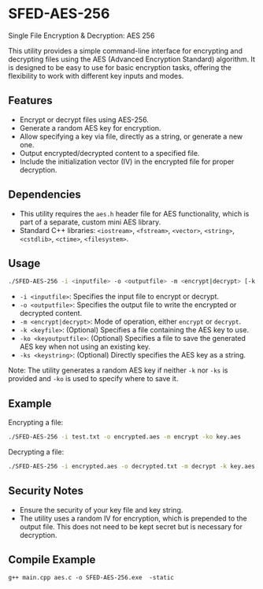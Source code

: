 # SFED-AES-256

Single File Encryption & Decryption: AES 256

This utility provides a simple command-line interface for encrypting and decrypting files using the AES (Advanced Encryption Standard) algorithm. It is designed to be easy to use for basic encryption tasks, offering the flexibility to work with different key inputs and modes.

## Features

- Encrypt or decrypt files using AES-256.
- Generate a random AES key for encryption.
- Allow specifying a key via file, directly as a string, or generate a new one.
- Output encrypted/decrypted content to a specified file.
- Include the initialization vector (IV) in the encrypted file for proper decryption.

## Dependencies

- This utility requires the `aes.h` header file for AES functionality, which is part of a separate, custom mini AES library.
- Standard C++ libraries: `<iostream>`, `<fstream>`, `<vector>`, `<string>`, `<cstdlib>`, `<ctime>`, `<filesystem>`.


## Usage

```bash
./SFED-AES-256 -i <inputfile> -o <outputfile> -m <encrypt|decrypt> [-k <keyfile>] [-ko <keyoutputfile>] [-ks <keystring>]
```

- `-i <inputfile>`: Specifies the input file to encrypt or decrypt.
- `-o <outputfile>`: Specifies the output file to write the encrypted or decrypted content.
- `-m <encrypt|decrypt>`: Mode of operation, either `encrypt` or `decrypt`.
- `-k <keyfile>`: (Optional) Specifies a file containing the AES key to use.
- `-ko <keyoutputfile>`: (Optional) Specifies a file to save the generated AES key when not using an existing key.
- `-ks <keystring>`: (Optional) Directly specifies the AES key as a string.

Note: The utility generates a random AES key if neither `-k` nor `-ks` is provided and `-ko` is used to specify where to save it.

## Example

Encrypting a file:

```bash
./SFED-AES-256 -i test.txt -o encrypted.aes -m encrypt -ko key.aes
```

Decrypting a file:

```bash
./SFED-AES-256 -i encrypted.aes -o decrypted.txt -m decrypt -k key.aes
```

## Security Notes

- Ensure the security of your key file and key string.
- The utility uses a random IV for encryption, which is prepended to the output file. This does not need to be kept secret but is necessary for decryption.


## Compile Example

```
g++ main.cpp aes.c -o SFED-AES-256.exe  -static
```
